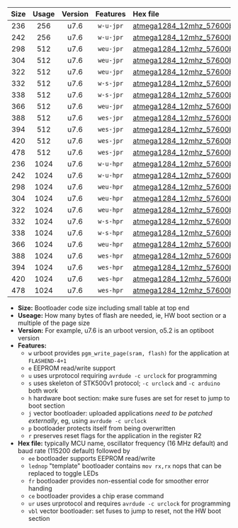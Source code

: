 |Size|Usage|Version|Features|Hex file|
|:-:|:-:|:-:|:-:|:--|
|236|256|u7.6|`w-u-jpr`|[atmega1284_12mhz_57600bps_ur_vbl.hex](https://raw.githubusercontent.com/stefanrueger/urboot/main/atmega1284_12mhz_57600bps_ur_vbl.hex)|
|242|256|u7.6|`w-u-jpr`|[atmega1284_12mhz_57600bps_lednop_ur_vbl.hex](https://raw.githubusercontent.com/stefanrueger/urboot/main/atmega1284_12mhz_57600bps_lednop_ur_vbl.hex)|
|298|512|u7.6|`weu-jpr`|[atmega1284_12mhz_57600bps_ee_ur_vbl.hex](https://raw.githubusercontent.com/stefanrueger/urboot/main/atmega1284_12mhz_57600bps_ee_ur_vbl.hex)|
|304|512|u7.6|`weu-jpr`|[atmega1284_12mhz_57600bps_ee_lednop_ur_vbl.hex](https://raw.githubusercontent.com/stefanrueger/urboot/main/atmega1284_12mhz_57600bps_ee_lednop_ur_vbl.hex)|
|322|512|u7.6|`weu-jpr`|[atmega1284_12mhz_57600bps_ee_lednop_fr_ur_vbl.hex](https://raw.githubusercontent.com/stefanrueger/urboot/main/atmega1284_12mhz_57600bps_ee_lednop_fr_ur_vbl.hex)|
|332|512|u7.6|`w-s-jpr`|[atmega1284_12mhz_57600bps_vbl.hex](https://raw.githubusercontent.com/stefanrueger/urboot/main/atmega1284_12mhz_57600bps_vbl.hex)|
|338|512|u7.6|`w-s-jpr`|[atmega1284_12mhz_57600bps_lednop_vbl.hex](https://raw.githubusercontent.com/stefanrueger/urboot/main/atmega1284_12mhz_57600bps_lednop_vbl.hex)|
|366|512|u7.6|`weu-jpr`|[atmega1284_12mhz_57600bps_ee_lednop_fr_ce_ur_vbl.hex](https://raw.githubusercontent.com/stefanrueger/urboot/main/atmega1284_12mhz_57600bps_ee_lednop_fr_ce_ur_vbl.hex)|
|388|512|u7.6|`wes-jpr`|[atmega1284_12mhz_57600bps_ee_vbl.hex](https://raw.githubusercontent.com/stefanrueger/urboot/main/atmega1284_12mhz_57600bps_ee_vbl.hex)|
|394|512|u7.6|`wes-jpr`|[atmega1284_12mhz_57600bps_ee_lednop_vbl.hex](https://raw.githubusercontent.com/stefanrueger/urboot/main/atmega1284_12mhz_57600bps_ee_lednop_vbl.hex)|
|420|512|u7.6|`wes-jpr`|[atmega1284_12mhz_57600bps_ee_lednop_fr_vbl.hex](https://raw.githubusercontent.com/stefanrueger/urboot/main/atmega1284_12mhz_57600bps_ee_lednop_fr_vbl.hex)|
|478|512|u7.6|`wes-jpr`|[atmega1284_12mhz_57600bps_ee_lednop_fr_ce_vbl.hex](https://raw.githubusercontent.com/stefanrueger/urboot/main/atmega1284_12mhz_57600bps_ee_lednop_fr_ce_vbl.hex)|
|236|1024|u7.6|`w-u-hpr`|[atmega1284_12mhz_57600bps_ur.hex](https://raw.githubusercontent.com/stefanrueger/urboot/main/atmega1284_12mhz_57600bps_ur.hex)|
|242|1024|u7.6|`w-u-hpr`|[atmega1284_12mhz_57600bps_lednop_ur.hex](https://raw.githubusercontent.com/stefanrueger/urboot/main/atmega1284_12mhz_57600bps_lednop_ur.hex)|
|298|1024|u7.6|`weu-hpr`|[atmega1284_12mhz_57600bps_ee_ur.hex](https://raw.githubusercontent.com/stefanrueger/urboot/main/atmega1284_12mhz_57600bps_ee_ur.hex)|
|304|1024|u7.6|`weu-hpr`|[atmega1284_12mhz_57600bps_ee_lednop_ur.hex](https://raw.githubusercontent.com/stefanrueger/urboot/main/atmega1284_12mhz_57600bps_ee_lednop_ur.hex)|
|322|1024|u7.6|`weu-hpr`|[atmega1284_12mhz_57600bps_ee_lednop_fr_ur.hex](https://raw.githubusercontent.com/stefanrueger/urboot/main/atmega1284_12mhz_57600bps_ee_lednop_fr_ur.hex)|
|332|1024|u7.6|`w-s-hpr`|[atmega1284_12mhz_57600bps.hex](https://raw.githubusercontent.com/stefanrueger/urboot/main/atmega1284_12mhz_57600bps.hex)|
|338|1024|u7.6|`w-s-hpr`|[atmega1284_12mhz_57600bps_lednop.hex](https://raw.githubusercontent.com/stefanrueger/urboot/main/atmega1284_12mhz_57600bps_lednop.hex)|
|366|1024|u7.6|`weu-hpr`|[atmega1284_12mhz_57600bps_ee_lednop_fr_ce_ur.hex](https://raw.githubusercontent.com/stefanrueger/urboot/main/atmega1284_12mhz_57600bps_ee_lednop_fr_ce_ur.hex)|
|388|1024|u7.6|`wes-hpr`|[atmega1284_12mhz_57600bps_ee.hex](https://raw.githubusercontent.com/stefanrueger/urboot/main/atmega1284_12mhz_57600bps_ee.hex)|
|394|1024|u7.6|`wes-hpr`|[atmega1284_12mhz_57600bps_ee_lednop.hex](https://raw.githubusercontent.com/stefanrueger/urboot/main/atmega1284_12mhz_57600bps_ee_lednop.hex)|
|420|1024|u7.6|`wes-hpr`|[atmega1284_12mhz_57600bps_ee_lednop_fr.hex](https://raw.githubusercontent.com/stefanrueger/urboot/main/atmega1284_12mhz_57600bps_ee_lednop_fr.hex)|
|478|1024|u7.6|`wes-hpr`|[atmega1284_12mhz_57600bps_ee_lednop_fr_ce.hex](https://raw.githubusercontent.com/stefanrueger/urboot/main/atmega1284_12mhz_57600bps_ee_lednop_fr_ce.hex)|

- **Size:** Bootloader code size including small table at top end
- **Useage:** How many bytes of flash are needed, ie, HW boot section or a multiple of the page size
- **Version:** For example, u7.6 is an urboot version, o5.2 is an optiboot version
- **Features:**
  + `w` urboot provides `pgm_write_page(sram, flash)` for the application at `FLASHEND-4+1`
  + `e` EEPROM read/write support
  + `u` uses urprotocol requiring `avrdude -c urclock` for programming
  + `s` uses skeleton of STK500v1 protocol; `-c urclock` and `-c arduino` both work
  + `h` hardware boot section: make sure fuses are set for reset to jump to boot section
  + `j` vector bootloader: uploaded applications *need to be patched externally*, eg, using `avrdude -c urclock`
  + `p` bootloader protects itself from being overwritten
  + `r` preserves reset flags for the application in the register R2
- **Hex file:** typically MCU name, oscillator frequency (16 MHz default) and baud rate (115200 default) followed by
  + `ee` bootloader supports EEPROM read/write
  + `lednop` "template" bootloader contains `mov rx,rx` nops that can be replaced to toggle LEDs
  + `fr` bootloader provides non-essential code for smoother error handing
  + `ce` bootloader provides a chip erase command
  + `ur` uses urprotocol and requires `avrdude -c urclock` for programming
  + `vbl` vector bootloader: set fuses to jump to reset, not the HW boot section
